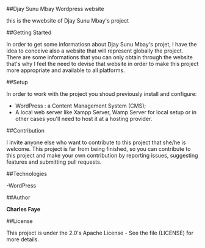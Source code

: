 ##Djay Sunu Mbay Wordpress website

this is the wwebsite of Djay Sunu Mbay's project

##Getting Started 

In order to get some informatiosn about Djay Sunu Mbay's projet, 
I have the idea to conceive also a website that will represent 
globally the project. There are some informations that you can only 
obtain through the website that's why I feel the need to devise that 
website in order to make this project more appropriate and available 
to all platforms.

##Setup 

In order to work with the project you shoud previously install and configure: 
- WordPress : a Content Management System (CMS);
- A local web server like Xampp Server, Wamp Server for local setup or in other cases
  you'll need to host it at a hosting provider.


##Contribution 

I invite anyone else who want to contribute to this project that she/he is welcome. This project 
is far from being finished, so you can contribute to this project and make your own contribution 
by reporting issues, suggesting features and submitting pull requests. 

 ##Technologies

 -WordPress

 ##Author

 **Charles Faye**

 ##License

 This project is under the 2.0's Apache License - See the file (LICENSE) for more details. 
